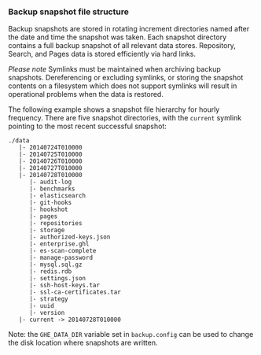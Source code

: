 ### Backup snapshot file structure

Backup snapshots are stored in rotating increment directories named after the
date and time the snapshot was taken. Each snapshot directory contains a full
backup snapshot of all relevant data stores. Repository, Search, and Pages data
is stored efficiently via hard links.

*Please note* Symlinks must be maintained when archiving backup snapshots.
Dereferencing or excluding symlinks, or storing the snapshot contents on a
filesystem which does not support symlinks will result in operational
problems when the data is restored.

The following example shows a snapshot file hierarchy for hourly frequency.
There are five snapshot directories, with the `current` symlink pointing to the
most recent successful snapshot:

    ./data
       |- 20140724T010000
       |- 20140725T010000
       |- 20140726T010000
       |- 20140727T010000
       |- 20140728T010000
          |- audit-log
          |- benchmarks
          |- elasticsearch
          |- git-hooks
          |- hookshot
          |- pages
          |- repositories
          |- storage
          |- authorized-keys.json
          |- enterprise.ghl
          |- es-scan-complete
          |- manage-password
          |- mysql.sql.gz
          |- redis.rdb
          |- settings.json
          |- ssh-host-keys.tar
          |- ssl-ca-certificates.tar
          |- strategy
          |- uuid
          |- version
       |- current -> 20140728T010000

Note: the `GHE_DATA_DIR` variable set in `backup.config` can be used to change
the disk location where snapshots are written.
